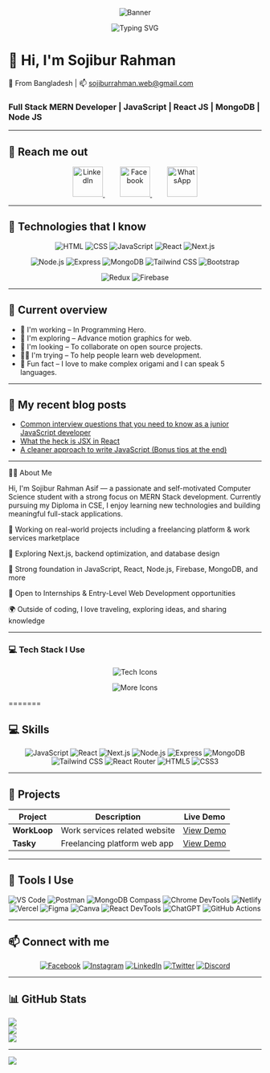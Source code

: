 <p align="center">
  <img src="https://i.ibb.co.com/ymYXWvsK/f9b88deeae101d6a8572063bb63c286e.gif" alt="Banner"" />
</p>

<p align="center">
  <img src="https://readme-typing-svg.demolab.com?font=Fira+Code&size=24&pause=1000&color=00F7FF&center=true&vCenter=true&width=600&lines=Hi+I'm+Sojibur+Rahman+Asif;MERN+Stack+Developer;JavaScript+%7C+React+%7C+Node+%7C+MongoDB;CSE+Student;Open+to+Internships+%26+Entry+Level+Roles;Let's+build+something+amazing+together!" alt="Typing SVG" />
</p>


# 👋 Hi, I'm Sojibur Rahman  
📍 From Bangladesh | 📫 sojiburrahman.web@gmail.com  
### Full Stack MERN Developer | JavaScript  | React JS | MongoDB | Node JS

---

## 🚀 Reach me out  
<p align="center" style="text-decoration: none;">
  <a href="https://www.linkedin.com/in/sojwibur-rahman-asif/" style="margin: 0 15px;">
    <img height="60" src="https://img.icons8.com/color/96/228BE6/linkedin.png" alt="LinkedIn"/>
  </a>
  <a href="https://www.facebook.com/Sojibburrahmanasif" style="margin: 0 15px;">
    <img height="60" src="https://img.icons8.com/color/96/3b5998/facebook-new.png" alt="Facebook"/>
  </a>
  <a href="https://wa.me/8801840587095" style="margin: 0 15px;">
    <img height="60" src="https://img.icons8.com/color/96/25D366/whatsapp.png" alt="WhatsApp"/>
  </a>
</p>





---

## 🧠 Technologies that I know  
<p align="center">
  <!-- Row 1 -->
  <img src="https://skillicons.dev/icons?i=html" alt="HTML" />
  <img src="https://skillicons.dev/icons?i=css" alt="CSS" />
  <img src="https://skillicons.dev/icons?i=js" alt="JavaScript" />
  <img src="https://skillicons.dev/icons?i=react" alt="React" />
  <img src="https://skillicons.dev/icons?i=nextjs" alt="Next.js" />
</p>

<p align="center">
  <!-- Row 2 -->
  <img src="https://skillicons.dev/icons?i=nodejs" alt="Node.js" />
  <img src="https://skillicons.dev/icons?i=express" alt="Express" />
  <img src="https://skillicons.dev/icons?i=mongodb" alt="MongoDB" />
  <img src="https://skillicons.dev/icons?i=tailwind" alt="Tailwind CSS" />
  <img src="https://skillicons.dev/icons?i=bootstrap" alt="Bootstrap" />
</p>

<p align="center">
  <!-- Row 3 -->
  <img src="https://skillicons.dev/icons?i=redux" alt="Redux" />
  <img src="https://skillicons.dev/icons?i=firebase" alt="Firebase" />
</p>


---

## 📌 Current overview  
- 🌱 I'm working – In Programming Hero.  
- 🚀 I'm exploring – Advance motion graphics for web.  
- 🤝 I'm looking – To collaborate on open source projects.  
- 🧑‍🏫 I'm trying – To help people learn web development.  
- 🧠 Fun fact – I love to make complex origami and I can speak 5 languages.

---

## 📝 My recent blog posts  
- [Common interview questions that you need to know as a junior JavaScript developer](#)  
- [What the heck is JSX in React](#)  
- [A cleaner approach to write JavaScript (Bonus tips at the end)](#)

---
👨‍💻 About Me

Hi, I'm Sojibur Rahman Asif — a passionate and self-motivated Computer Science student with a strong focus on MERN Stack development. Currently pursuing my Diploma in CSE, I enjoy learning new technologies and building meaningful full-stack applications.

🔭 Working on real-world projects including a freelancing platform & work services marketplace

🌱 Exploring Next.js, backend optimization, and database design

🧠 Strong foundation in JavaScript, React, Node.js, Firebase, MongoDB, and more

🤝 Open to Internships & Entry-Level Web Development opportunities

🌍 Outside of coding, I love traveling, exploring ideas, and sharing knowledge

---

### 💻 Tech Stack I Use

<p align="center" style="margin-top: 20px;">
  <img src="https://skillicons.dev/icons?i=html,css,js,react,nextjs,nodejs,express,mongodb,tailwind" alt="Tech Icons" />
</p>
<p align="center">
  <img src="https://skillicons.dev/icons?i=bootstrap,redux,firebase,git,github,vscode,figma" alt="More Icons" />
</p>


=======

## 💻 Skills  
<p align="center">
  <img alt="JavaScript" src="https://img.shields.io/badge/JavaScript-F7DF1E?style=for-the-badge&logo=javascript&logoColor=black" />  
  <img alt="React" src="https://img.shields.io/badge/React-61DAFB?style=for-the-badge&logo=react&logoColor=black" />  
  <img alt="Next.js" src="https://img.shields.io/badge/Next.js-black?style=for-the-badge&logo=next.js&logoColor=white" />  
  <img alt="Node.js" src="https://img.shields.io/badge/Node.js-339933?style=for-the-badge&logo=node.js&logoColor=white" />  
  <img alt="Express" src="https://img.shields.io/badge/Express.js-404d59?style=for-the-badge" />  
  <img alt="MongoDB" src="https://img.shields.io/badge/MongoDB-4ea94b?style=for-the-badge&logo=mongodb&logoColor=white" />  
  <img alt="Tailwind CSS" src="https://img.shields.io/badge/Tailwind_CSS-38B2AC?style=for-the-badge&logo=tailwind-css&logoColor=white" />  
  <img alt="React Router" src="https://img.shields.io/badge/React_Router-CA4245?style=for-the-badge&logo=react-router&logoColor=white" />  
  <img alt="HTML5" src="https://img.shields.io/badge/HTML5-E34F26?style=for-the-badge&logo=html5&logoColor=white" />  
  <img alt="CSS3" src="https://img.shields.io/badge/CSS3-1572B6?style=for-the-badge&logo=css3&logoColor=white" />  
</p>

---

## 🚀 Projects  
| Project      | Description                     | Live Demo                                                                       |
|--------------|---------------------------------|---------------------------------------------------------------------------------|
| **WorkLoop** | Work services related website   | [View Demo](https://celadon-griffin-404747.netlify.app/)                        |
| **Tasky**    | Freelancing platform web app    | [View Demo](https://symphonious-bubblegum-ad2f44.netlify.app/)                  |

---

## 🧹 Tools I Use  
<p align="center">
  <img alt="VS Code" src="https://img.shields.io/badge/VS%20Code-007ACC?style=for-the-badge&logo=visual-studio-code&logoColor=white" />
  <img alt="Postman" src="https://img.shields.io/badge/Postman-FF6C37?style=for-the-badge&logo=postman&logoColor=white" />
  <img alt="MongoDB Compass" src="https://img.shields.io/badge/MongoDB%20Compass-47A248?style=for-the-badge&logo=mongodb&logoColor=white" />
  <img alt="Chrome DevTools" src="https://img.shields.io/badge/Chrome%20DevTools-4285F4?style=for-the-badge&logo=google-chrome&logoColor=white" />
  <img alt="Netlify" src="https://img.shields.io/badge/Netlify-00C7B7?style=for-the-badge&logo=netlify&logoColor=white" />
  <img alt="Vercel" src="https://img.shields.io/badge/Vercel-000000?style=for-the-badge&logo=vercel&logoColor=white" />
  <img alt="Figma" src="https://img.shields.io/badge/Figma-F24E1E?style=for-the-badge&logo=figma&logoColor=white" />
  <img alt="Canva" src="https://img.shields.io/badge/Canva-00C4CC?style=for-the-badge&logo=canva&logoColor=white" />
  <img alt="React DevTools" src="https://img.shields.io/badge/React%20DevTools-20232A?style=for-the-badge&logo=react&logoColor=61DAFB" />
  <img alt="ChatGPT" src="https://img.shields.io/badge/ChatGPT-00ADD8?style=for-the-badge&logo=chatgpt&logoColor=white" />
  <img alt="GitHub Actions" src="https://img.shields.io/badge/GitHub%20Actions-2088FF?style=for-the-badge&logo=githubactions&logoColor=white" />
</p>

---

## 📫 Connect with me  
<p align="center">
  <a href="https://www.facebook.com/share/1BeD8HLKm8/" target="_blank"><img alt="Facebook" src="https://img.shields.io/badge/Facebook-1877F2?style=for-the-badge&logo=facebook&logoColor=white" /></a>
  <a href="https://www.instagram.com/f_asif77?igsh=MWhoN3RnazBqeHZyYw==" target="_blank"><img alt="Instagram" src="https://img.shields.io/badge/Instagram-E4405F?style=for-the-badge&logo=instagram&logoColor=white" /></a>
  <a href="https://linkedin.com/in/yourusername" target="_blank"><img alt="LinkedIn" src="https://img.shields.io/badge/LinkedIn-0A66C2?style=for-the-badge&logo=linkedin&logoColor=white" /></a>
  <a href="https://twitter.com/yourusername" target="_blank"><img alt="Twitter" src="https://img.shields.io/badge/Twitter-1DA1F2?style=for-the-badge&logo=twitter&logoColor=white" /></a>
  <a href="https://discord.com" target="_blank"><img alt="Discord" src="https://img.shields.io/badge/Discord-5865F2?style=for-the-badge&logo=discord&logoColor=white" /></a>
</p>

---

## 📊 GitHub Stats  
![](https://github-readme-stats.vercel.app/api?username=SojiburAsif&theme=dark&show_icons=true&count_private=true)  
![](https://github-readme-streak-stats.herokuapp.com/?user=SojiburAsif&theme=dark)  
![](https://github-readme-stats.vercel.app/api/top-langs/?username=SojiburAsif&theme=dark&layout=compact)

---

[![](https://visitcount.itsvg.in/api?id=SojiburAsif&icon=0&color=0)](https://visitcount.itsvg.in)

